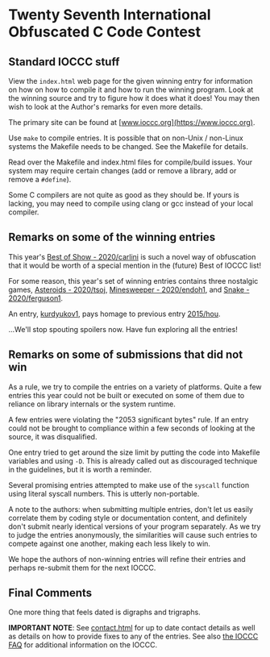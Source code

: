 # Twenty Seventh International Obfuscated C Code Contest


## Standard IOCCC stuff

View the `index.html` web page for the given winning entry for information on how
on how to compile it and how to run the winning program.
Look at the winning source and try to figure how it does what it does!
You may then wish to look at the Author's remarks for even more details.

The primary site can be found at [www.ioccc.org](https://www.ioccc.org).

Use `make` to compile entries.  It is possible that on non-Unix / non-Linux
systems the Makefile needs to be changed.  See the Makefile for details.

Read over the Makefile and index.html files for compile/build issues.  Your
system may require certain changes (add or remove a library, add or remove a
`#define`).

Some C compilers are not quite as good as they should be.  If yours is
lacking, you may need to compile using clang or gcc instead of your local
compiler.


## Remarks on some of the winning entries

This year's [Best of Show - 2020/carlini](carlini/index.html) is such a novel way of
obfuscation that it would be worth of a special mention in the (future) Best of
IOCCC list!

For some reason, this year's set of winning entries contains three nostalgic games,
[Asteroids - 2020/tsoj](tsoj/index.html), [Minesweeper - 2020/endoh1](endoh1/index.html),
and [Snake - 2020/ferguson1](ferguson1/index.html).

An entry, [kurdyukov1](kurdyukov1/index.html), pays homage to previous entry
[2015/hou](../2015/hou/index.html).

...We'll stop spouting spoilers now. Have fun exploring all the entries!


## Remarks on some of submissions that did not win

As a rule, we try to compile the entries on a variety of platforms.  Quite a few
entries this year could not be built or executed on some of them due to reliance
on library internals or the system runtime.

A few entries were violating the "2053 significant bytes" rule. If an entry
could not be brought to compliance within a few seconds of looking at the
source, it was disqualified.

One entry tried to get around the size limit by putting the code into
Makefile variables and using `-D`. This is already called out as discouraged
technique in the guidelines, but it is worth a reminder.

Several promising entries attempted to make use of the `syscall` function using
literal syscall numbers.  This is utterly non-portable.

A note to the authors: when submitting multiple entries, don't let us easily
correlate them by coding style or documentation content, and definitely don't
submit nearly identical versions of your program separately. As we try to judge
the entries anonymously, the similarities will cause such entries to compete
against one another, making each less likely to win.

We hope the authors of non-winning entries will refine their entries and
perhaps re-submit them for the next IOCCC.


## Final Comments

One more thing that feels dated is digraphs and trigraphs.

**IMPORTANT NOTE**: See [contact.html](../contact.html) for up to date contact details
as well as details on how to provide fixes to any of the entries.
See also [the IOCCC FAQ](../faq.html) for additional information on the IOCCC.

<!--

    Copyright © 1984-2024 by Landon Curt Noll. All Rights Reserved.

    You are free to share and adapt this file under the terms of this license:

        Creative Commons Attribution-ShareAlike 4.0 International (CC BY-SA 4.0)

    For more information, see:

        https://creativecommons.org/licenses/by-sa/4.0/

-->

